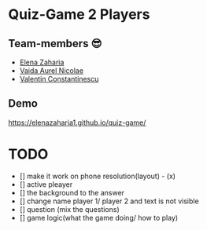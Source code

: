 # Quiz-Game 2 Players

## Team-members 😎

- [Elena Zaharia](https://github.com/elenazaharia1)
- [Vaida Aurel Nicolae](https://github.com/vaidanicu)
- [Valentin Constantinescu](https://github.com/Ipadios12)

## Demo

https://elenazaharia1.github.io/quiz-game/

# TODO

- [] make it work on phone resolution(layout) - (x)
- [] active pleayer
- [] the background to the answer
- [] change name player 1/ player 2 and text is not visible
- [] question (mix the questions)
- [] game logic(what the game doing/ how to play)
